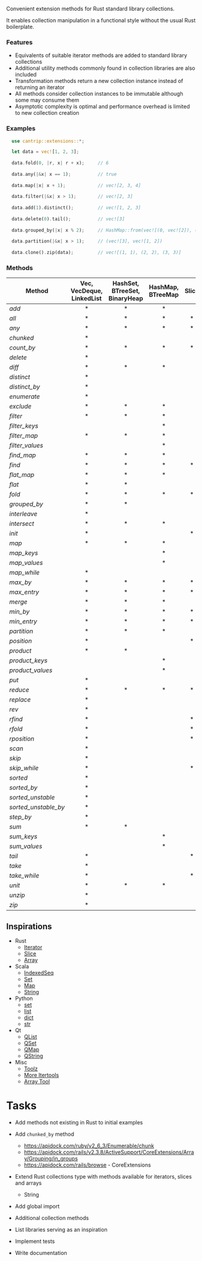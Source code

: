 Convenient extension methods for Rust standard library collections.

It enables collection manipulation in a functional style without the usual Rust boilerplate.


### Features

- Equivalents of suitable iterator methods are added to standard library collections
- Additional utility methods commonly found in collection libraries are also included
- Transformation methods return a new collection instance instead of returning an iterator
- All methods consider collection instances to be immutable although some may consume them
- Asymptotic complexity is optimal and performance overhead is limited to new collection creation

### Examples

```rust
  use cantrip::extensions::*;

  let data = vec![1, 2, 3];
 
  data.fold(0, |r, x| r + x);     // 6
 
  data.any(|&x| x == 1);          // true
 
  data.map(|x| x + 1);            // vec![2, 3, 4]
 
  data.filter(|&x| x > 1);        // vec![2, 3]
 
  data.add(1).distinct();         // vec![1, 2, 3]
 
  data.delete(0).tail();          // vec![3]
 
  data.grouped_by(|x| x % 2);     // HashMap::from(vec![(0, vec![2]), (1, vec![1, 3])])
 
  data.partition(|&x| x > 1);     // (vec![3], vec![1, 2])
 
  data.clone().zip(data);         // vec![(1, 1), (2, 2), (3, 3)]
```

### Methods

| Method               | Vec, VecDeque, LinkedList | HashSet, BTreeSet, BinaryHeap | HashMap, BTreeMap | Slice |
|----------------------|:-------------------------:|:-----------------------------:|:-----------------:|:-----:|
| *add*                | *                         | *                             | *                 |       |
| *all*                | *                         | *                             | *                 | *     |
| *any*                | *                         | *                             | *                 | *     |
| *chunked*            | *                         |                               |                   |       |
| *count_by*           | *                         | *                             | *                 | *     |
| *delete*             | *                         |                               |                   |       |
| *diff*               | *                         | *                             | *                 |       |
| *distinct*           | *                         |                               |                   |       |
| *distinct_by*        | *                         |                               |                   |       |
| *enumerate*          | *                         |                               |                   |       |
| *exclude*            | *                         | *                             | *                 |       |
| *filter*             | *                         | *                             | *                 |       |
| *filter_keys*        |                           |                               | *                 |       |
| *filter_map*         | *                         | *                             | *                 |       |
| *filter_values*      |                           |                               | *                 |       |
| *find_map*           | *                         | *                             | *                 |       |
| *find*               | *                         | *                             | *                 | *     |
| *flat_map*           | *                         | *                             | *                 |       |
| *flat*               | *                         | *                             |                   |       |
| *fold*               | *                         | *                             | *                 | *     |
| *grouped_by*         | *                         | *                             |                   |       |
| *interleave*         | *                         |                               |                   |       |
| *intersect*          | *                         | *                             | *                 |       |
| *init*               | *                         |                               |                   | *     |
| *map*                | *                         | *                             | *                 |       |
| *map_keys*           |                           |                               | *                 |       |
| *map_values*         |                           |                               | *                 |       |
| *map_while*          | *                         |                               |                   |       |
| *max_by*             | *                         | *                             | *                 | *     |
| *max_entry*          | *                         | *                             | *                 | *     |
| *merge*              | *                         | *                             | *                 |       |
| *min_by*             | *                         | *                             | *                 | *     |
| *min_entry*          | *                         | *                             | *                 | *     |
| *partition*          | *                         | *                             | *                 |       |
| *position*           | *                         |                               |                   | *     |
| *product*            | *                         | *                             |                   |       |
| *product_keys*       |                           |                               | *                 |       |
| *product_values*     |                           |                               | *                 |       |
| *put*                | *                         |                               |                   |       |
| *reduce*             | *                         | *                             | *                 | *     |
| *replace*            | *                         |                               |                   |       |
| *rev*                | *                         |                               |                   |       |
| *rfind*              | *                         |                               |                   | *     |
| *rfold*              | *                         |                               |                   | *     |
| *rposition*          | *                         |                               |                   | *     |
| *scan*               | *                         |                               |                   |       |
| *skip*               | *                         |                               |                   |       |
| *skip_while*         | *                         |                               |                   | *     |
| *sorted*             | *                         |                               |                   |       |
| *sorted_by*          | *                         |                               |                   |       |
| *sorted_unstable*    | *                         |                               |                   |       |
| *sorted_unstable_by* | *                         |                               |                   |       |
| *step_by*            | *                         |                               |                   |       |
| *sum*                | *                         | *                             |                   |       |
| *sum_keys*           |                           |                               | *                 |       |
| *sum_values*         |                           |                               | *                 |       |
| *tail*               | *                         |                               |                   | *     |
| *take*               | *                         |                               |                   |       |
| *take_while*         | *                         |                               |                   | *     |
| *unit*               | *                         | *                             | *                 |       |
| *unzip*              | *                         |                               |                   |       |
| *zip*                | *                         |                               |                   |       |


## Inspirations

- Rust
  - [Iterator](https://doc.rust-lang.org/std/iter/trait.Iterator.html)
  - [Slice](https://doc.rust-lang.org/std/primitive.slice.html)
  - [Array](https://doc.rust-lang.org/std/primitive.array.html)
- Scala
  - [IndexedSeq](https://www.scala-lang.org/api/3.3.1/scala/collection/immutable/IndexedSeq.html)
  - [Set](https://www.scala-lang.org/api/3.3.1/scala/collection/immutable/Set.html)
  - [Map](https://www.scala-lang.org/api/3.3.1/scala/collection/immutable/Map.html)
  - [String](https://www.scala-lang.org/api/3.3.1/scala/collection/StringOps.html)
- Python
  - [set](https://python-reference.readthedocs.io/en/latest/docs/sets/index.html)
  - [list](https://python-reference.readthedocs.io/en/latest/docs/list/index.html)
  - [dict](https://python-reference.readthedocs.io/en/latest/docs/dict/index.html)
  - [str](https://python-reference.readthedocs.io/en/latest/docs/str/index.html)
- Qt
  - [QList](https://doc.qt.io/qt-6/qlist.html)
  - [QSet](https://doc.qt.io/qt-6/qset.html)
  - [QMap](https://doc.qt.io/qt-6/qmap.html)
  - [QString](https://doc.qt.io/qt-6/qstring.htm)
- Misc
  - [Toolz](https://toolz.readthedocs.io/en/latest/api.html)
  - [More Itertools](https://more-itertools.readthedocs.io/en/stable/api.html)
  - [Array Tool](https://github.com/danielpclark/array_tool/tree/master)

# Tasks

- Add methods not existing in Rust to initial examples

- Add `chunked_by` method
  - https://apidock.com/ruby/v2_6_3/Enumerable/chunk
  - https://apidock.com/rails/v2.3.8/ActiveSupport/CoreExtensions/Array/Grouping/in_groups
  - https://apidock.com/rails/browse - CoreExtensions

- Extend Rust collections type with methods available for iterators, slices and arrays
  - String

- Add global import

- Additional collection methods

- List libraries serving as an inspiration

- Implement tests

- Write documentation
